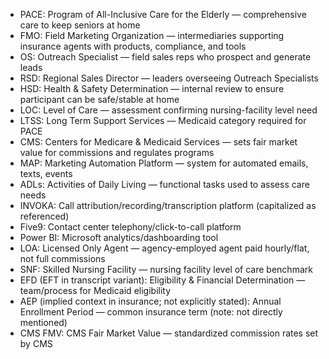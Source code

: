 - PACE: Program of All-Inclusive Care for the Elderly — comprehensive care to keep seniors at home
- FMO: Field Marketing Organization — intermediaries supporting insurance agents with products, compliance, and tools
- OS: Outreach Specialist — field sales reps who prospect and generate leads
- RSD: Regional Sales Director — leaders overseeing Outreach Specialists
- HSD: Health & Safety Determination — internal review to ensure participant can be safe/stable at home
- LOC: Level of Care — assessment confirming nursing-facility level need
- LTSS: Long Term Support Services — Medicaid category required for PACE
- CMS: Centers for Medicare & Medicaid Services — sets fair market value for commissions and regulates programs
- MAP: Marketing Automation Platform — system for automated emails, texts, events
- ADLs: Activities of Daily Living — functional tasks used to assess care needs
- INVOKA: Call attribution/recording/transcription platform (capitalized as referenced)
- Five9: Contact center telephony/click-to-call platform
- Power BI: Microsoft analytics/dashboarding tool
- LOA: Licensed Only Agent — agency-employed agent paid hourly/flat, not full commissions
- SNF: Skilled Nursing Facility — nursing facility level of care benchmark
- EFD (EFT in transcript variant): Eligibility & Financial Determination — team/process for Medicaid eligibility
- AEP (implied context in insurance; not explicitly stated): Annual Enrollment Period — common insurance term (note: not directly mentioned)
- CMS FMV: CMS Fair Market Value — standardized commission rates set by CMS
